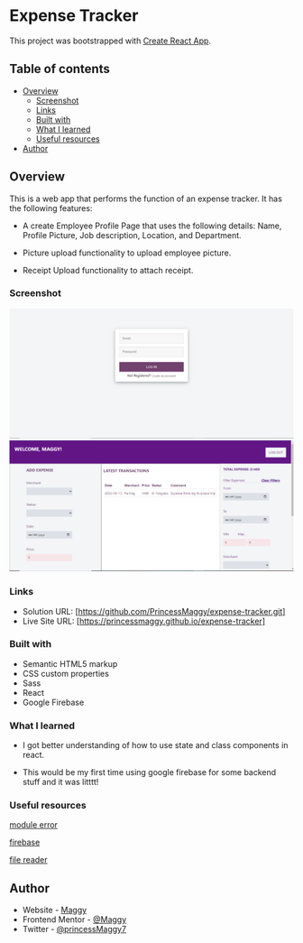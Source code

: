 # Expense Tracker

This project was bootstrapped with [Create React App](https://github.com/facebook/create-react-app).


## Table of contents

- [Overview](#overview)
  - [Screenshot](#screenshot)
  - [Links](#links)
  - [Built with](#built-with)
  - [What I learned](#what-i-learned)
  - [Useful resources](#useful-resources)
- [Author](#author)

## Overview
This is a web app that performs the function of an expense tracker. It has the following features:
- A create Employee Profile Page that uses the following details: Name, Profile Picture, Job description, Location, and Department.

- Picture upload functionality to upload employee picture.

- Receipt Upload functionality to attach receipt.
### Screenshot

![screenshot](./screenshot2.PNG)
![screenshot](./screenshot.PNG)

### Links

- Solution URL: [https://github.com/PrincessMaggy/expense-tracker.git]
- Live Site URL: [https://princessmaggy.github.io/expense-tracker]

### Built with

- Semantic HTML5 markup
- CSS custom properties
- Sass
- React
- Google Firebase


### What I learned
- I got better understanding of how to use state and class components in react.

- This would be my first time using google firebase for some backend stuff and it was litttt!

### Useful resources
[module error](https://stackoverflow.com/questions/70445014/module-not-found-error-package-path-is-not-exported-from-package)

[firebase](https://github.com/firebase/quickstart-js/issues/239)

[file reader](https://stackoverflow.com/questions/43992427/how-to-display-a-image-selected-from-input-type-file-in-reactjs)
## Author

- Website - [Maggy](https://princessmaggy.github.io/My-Portfolio/)
- Frontend Mentor - [@Maggy](https://www.frontendmentor.io/profile/princessmaggy)
- Twitter - [@princessMaggy7](https://www.twitter.com/princessMaggy7)


